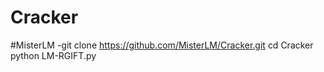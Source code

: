 # Cracker
#MisterLM
-git clone https://github.com/MisterLM/Cracker.git
cd Cracker
python LM-RGIFT.py
